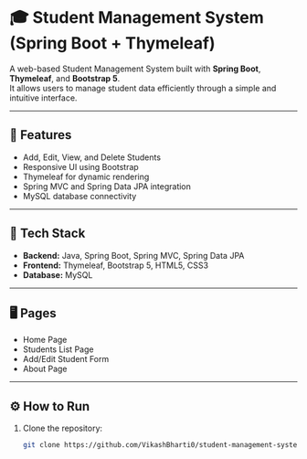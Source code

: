 # 🎓 Student Management System (Spring Boot + Thymeleaf)

A web-based Student Management System built with **Spring Boot**, **Thymeleaf**, and **Bootstrap 5**.  
It allows users to manage student data efficiently through a simple and intuitive interface.

---

## 🚀 Features
- Add, Edit, View, and Delete Students
- Responsive UI using Bootstrap
- Thymeleaf for dynamic rendering
- Spring MVC and Spring Data JPA integration
- MySQL database connectivity

---

## 🧩 Tech Stack
- **Backend:** Java, Spring Boot, Spring MVC, Spring Data JPA  
- **Frontend:** Thymeleaf, Bootstrap 5, HTML5, CSS3  
- **Database:** MySQL

---

## 🖥️ Pages
- Home Page  
- Students List Page  
- Add/Edit Student Form  
- About Page  

---

## ⚙️ How to Run

1. Clone the repository:
   ```bash
   git clone https://github.com/VikashBharti0/student-management-system-springboot.git
